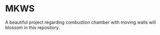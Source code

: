 # MKWS
A beautiful project regarding combustion chamber with moving walls will blossom in this repository.
